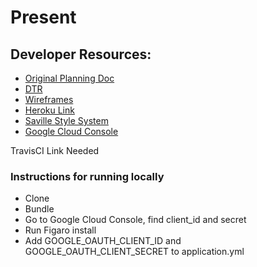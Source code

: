 # Present

## Developer Resources:
* [Original Planning Doc ](https://docs.google.com/document/d/1ugcAJbxE2dGzrFV5TtKsSu4ChoKkfs8bOQYno9aojXY/edit?usp=sharing)
* [DTR](https://docs.google.com/document/d/147gKRaigfph0sqzxPbEvch_m2d4EJpE_SV2RSU9aAts/edit?usp=sharing)
* [Wireframes](https://miro.com/app/board/o9J_luclx_c=/)
* [Heroku Link](http://turing-present.herokuapp.com)
* [Saville Style System](https://savile.turing.edu/)
* [Google Cloud Console](https://console.cloud.google.com/apis/dashboard?project=present-334418)

TravisCI Link Needed

### Instructions for running locally

* Clone
* Bundle
* Go to Google Cloud Console, find client_id and secret
* Run Figaro install
* Add GOOGLE_OAUTH_CLIENT_ID and GOOGLE_OAUTH_CLIENT_SECRET to application.yml
